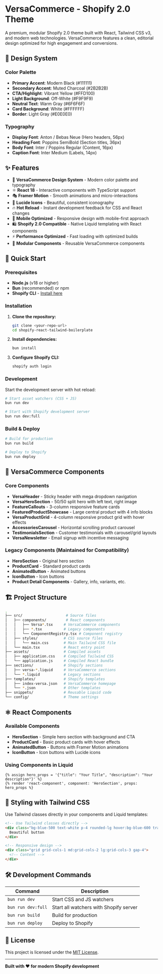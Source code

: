 # VersaCommerce - Shopify 2.0 Theme

A premium, modular Shopify 2.0 theme built with React, Tailwind CSS v3, and modern web technologies. VersaCommerce features a clean, editorial design optimized for high engagement and conversions.

## 🎨 Design System

### Color Palette
- **Primary Accent**: Modern Black (#111111)
- **Secondary Accent**: Muted Charcoal (#2B2B2B)
- **CTA/Highlight**: Vibrant Yellow (#FFD100)
- **Light Background**: Off-White (#F9F9F9)
- **Neutral Text**: Warm Gray (#6F6F6F)
- **Card Background**: White (#FFFFFF)
- **Border**: Light Gray (#E0E0E0)

### Typography
- **Display Font**: Anton / Bebas Neue (Hero headers, 56px)
- **Heading Font**: Poppins SemiBold (Section titles, 36px)
- **Body Font**: Inter / Poppins Regular (Content, 16px)
- **Caption Font**: Inter Medium (Labels, 14px)

## ✨ Features

- 🎨 **VersaCommerce Design System** - Modern color palette and typography
- ⚛️ **React 18** - Interactive components with TypeScript support
- 🎭 **Framer Motion** - Smooth animations and micro-interactions
- 🎯 **Lucide Icons** - Beautiful, consistent iconography
- 🔥 **Hot Reload** - Instant development feedback for CSS and React changes
- 📱 **Mobile Optimized** - Responsive design with mobile-first approach
- 🛍️ **Shopify 2.0 Compatible** - Native Liquid templating with React components
- ⚡ **Performance Optimized** - Fast loading with optimized builds
- 🧩 **Modular Components** - Reusable VersaCommerce components

## 🚀 Quick Start

### Prerequisites

- **Node.js** (v18 or higher)
- **Bun** (recommended) or npm
- **Shopify CLI** - [Install here](https://shopify.dev/docs/api/shopify-cli)

### Installation

1. **Clone the repository:**
   ```bash
   git clone <your-repo-url>
   cd shopify-react-tailwind-boilerplate
   ```

2. **Install dependencies:**
   ```bash
   bun install
   ```

3. **Configure Shopify CLI:**
   ```bash
   shopify auth login
   ```

### Development

Start the development server with hot reload:

```bash
# Start asset watchers (CSS + JS)
bun run dev

# Start with Shopify development server
bun run dev:full
```

### Build & Deploy

```bash
# Build for production
bun run build

# Deploy to Shopify
bun run deploy
```

## 🧩 VersaCommerce Components

### Core Components
- **VersaHeader** - Sticky header with mega dropdown navigation
- **VersaHeroSection** - 50/50 split hero with left text, right image
- **FeatureCallouts** - 3-column responsive feature cards
- **FeaturedProductShowcase** - Large central product with 4 info blocks
- **VersaProductGrid** - 4-column responsive product grid with hover effects
- **AccessoriesCarousel** - Horizontal scrolling product carousel
- **TestimonialsSection** - Customer testimonials with carousel/grid layouts
- **VersaNewsletter** - Email signup with incentive messaging

### Legacy Components (Maintained for Compatibility)
- **HeroSection** - Original hero section
- **ProductCard** - Standard product cards
- **AnimatedButton** - Animated buttons
- **IconButton** - Icon buttons
- **Product Detail Components** - Gallery, info, variants, etc.

## 🏗️ Project Structure

```bash
.
├── src/                    # Source files
│   ├── components/         # React components
│   │   ├── Versa*.tsx     # VersaCommerce components
│   │   ├── *.tsx          # Legacy components
│   │   └── ComponentRegistry.tsx # Component registry
│   ├── styles/            # CSS source files
│   │   └── main.css       # Main Tailwind CSS file
│   └── main.tsx           # React entry point
├── assets/                # Compiled assets
│   ├── application.css    # Compiled Tailwind CSS
│   └── application.js     # Compiled React bundle
├── sections/              # Shopify sections
│   ├── versa-*.liquid     # VersaCommerce sections
│   └── *.liquid           # Legacy sections
├── templates/             # Shopify templates
│   ├── index-versa.json   # VersaCommerce homepage
│   └── *.json             # Other templates
├── snippets/              # Reusable Liquid code
└── config/                # Theme settings
```

## ⚛️ React Components

### Available Components

- **HeroSection** - Simple hero section with background and CTA
- **ProductCard** - Basic product cards with hover effects
- **AnimatedButton** - Buttons with Framer Motion animations
- **IconButton** - Icon buttons with Lucide icons

### Using Components in Liquid

```liquid
{% assign hero_props = '{"title": "Your Title", "description": "Your description"}' %}
{% render 'react-component', component: 'HeroSection', props: hero_props %}
```

## 🎨 Styling with Tailwind CSS

Use Tailwind classes directly in your components and Liquid templates:

```html
<!-- Use Tailwind classes directly -->
<div class="bg-blue-500 text-white p-4 rounded-lg hover:bg-blue-600 transition-colors">
  Beautiful button
</div>

<!-- Responsive design -->
<div class="grid grid-cols-1 md:grid-cols-2 lg:grid-cols-3 gap-4">
  <!-- Content -->
</div>
```

## 🛠️ Development Commands

| Command | Description |
|---------|-------------|
| `bun run dev` | Start CSS and JS watchers |
| `bun run dev:full` | Start all watchers with Shopify server |
| `bun run build` | Build for production |
| `bun run deploy` | Deploy to Shopify |

## 📄 License

This project is licensed under the [MIT License](./LICENSE.md).

---

**Built with ❤️ for modern Shopify development**
